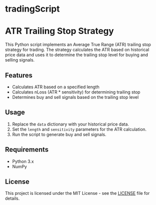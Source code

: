 # tradingScript
<!DOCTYPE html>
<html>
<head>
  <title>ATR Trailing Stop Strategy</title>
</head>
<body>
  <h1>ATR Trailing Stop Strategy</h1>

  <p>This Python script implements an Average True Range (ATR) trailing stop strategy for trading. The strategy calculates the ATR based on historical price data and uses it to determine the trailing stop level for buying and selling signals.</p>

  <h2>Features</h2>
  <ul>
    <li>Calculates ATR based on a specified length</li>
    <li>Calculates nLoss (ATR * sensitivity) for determining trailing stop</li>
    <li>Determines buy and sell signals based on the trailing stop level</li>
  </ul>

  <h2>Usage</h2>
  <ol>
    <li>Replace the <code>data</code> dictionary with your historical price data.</li>
    <li>Set the <code>length</code> and <code>sensitivity</code> parameters for the ATR calculation.</li>
    <li>Run the script to generate buy and sell signals.</li>
  </ol>

  <h2>Requirements</h2>
  <ul>
    <li>Python 3.x</li>
    <li>NumPy</li>
  </ul>

  <h2>License</h2>
  <p>This project is licensed under the MIT License - see the <a href="LICENSE">LICENSE</a> file for details.</p>
</body>
</html>
